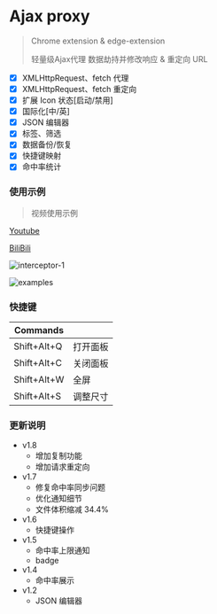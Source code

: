 # Ajax proxy

> Chrome extension & edge-extension
>
> 轻量级Ajax代理 数据劫持并修改响应 & 重定向 URL

- [x] XMLHttpRequest、fetch 代理
- [x] XMLHttpRequest、fetch 重定向
- [x] 扩展 Icon 状态[启动/禁用]
- [x] 国际化[中/英]
- [x] JSON 编辑器
- [x] 标签、筛选
- [x] 数据备份/恢复
- [x] 快捷键映射
- [x] 命中率统计

### 使用示例

> 视频使用示例

[Youtube](https://youtu.be/ckxhh98Yi-g)

[BiliBili](https://www.bilibili.com/video/BV1rf4y1p749/)

![interceptor-1](https://github.com/g0ngjie/ajax-proxy/wiki/images/interceptor-1.png)

![examples](https://github.com/g0ngjie/ajax-proxy/wiki/images/zhihu-ajaxproxy.png)

### 快捷键

| Commands    |          |
| ----------- | -------- |
| Shift+Alt+Q | 打开面板 |
| Shift+Alt+C | 关闭面板 |
| Shift+Alt+W | 全屏     |
| Shift+Alt+S | 调整尺寸 |

### 更新说明

- v1.8
  - 增加复制功能
  - 增加请求重定向
- v1.7
  - 修复命中率同步问题
  - 优化通知细节
  - 文件体积缩减 34.4%
- v1.6
  - 快捷键操作
- v1.5
  - 命中率上限通知
  - badge
- v1.4
  - 命中率展示
- v1.2
  - JSON 编辑器
